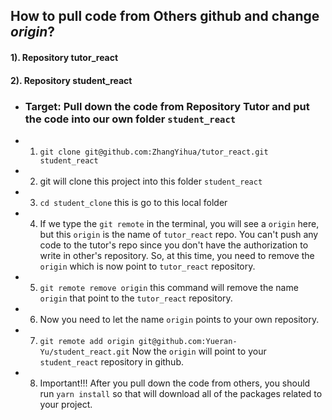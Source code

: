  ## How to pull code from Others github and change ***origin***?
#### 1). Repository tutor_react
#### 2). Repository student_react
- ### Target: Pull down the code from Repository Tutor and put the code into our own folder ```student_react```
- 1) ```git clone git@github.com:ZhangYihua/tutor_react.git student_react```
- 2) git will clone this project into this folder ```student_react```
- 3) ```cd student_clone``` this is go to this local folder
- 4) If we type the ```git remote```  in the terminal, you will see a ```origin``` here, but this ```origin``` is the name of ```tutor_react``` repo. You can't push any code to the tutor's repo since you don't have the authorization to write in other's repository. So, at this time, you need to remove the ```origin``` which is now point to ```tutor_react``` repository.
- 5) ```git remote remove origin``` this command will remove the name ```origin``` that point to the ```tutor_react``` repository.
- 6) Now you need to let the name ```origin``` points to your own repository.
- 7) ```git remote add origin git@github.com:Yueran-Yu/student_react.git``` Now the ```origin``` will point to your ```student_react``` repository in github.
- 8) Important!!! After you pull down the code from others, you should run ```yarn install``` so that will download all of the packages related to your project.

